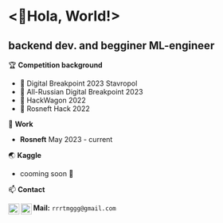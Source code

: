 <👋Hola, World!>
==============================================================================================================================

backend dev. and begginer ML-engineer
-------------------------------------

🏆 **Competition background**
* 🥈 Digital Breakpoint 2023 Stavropol
* 🥉 All-Russian Digital Breakpoint 2023
* 🥉 HackWagon 2022
* 🥉 Rosneft Hack 2022

📱 **Work**
* **Rosneft** May 2023 - current

🌏 **Kaggle**
* cooming soon 🤠


📫 **Contact** 

[<img align="left" alt="codeSTACKr.com" width="22px" src="https://cdn.jsdelivr.net/npm/simple-icons@v3/icons/kaggle.svg" />][kaggle]
[<img align="left" alt="codeSTACKr.com" width="22px" src="https://cdn.jsdelivr.net/npm/simple-icons@v3/icons/linkedin.svg" />][linkedin]

**Mail:** `rrrtmggg@gmail.com`

[kaggle]: https://www.kaggle.com/rotmer
[linkedin]: http://linkedin.com/in/ratmir-gainetdinov-9825462a4


